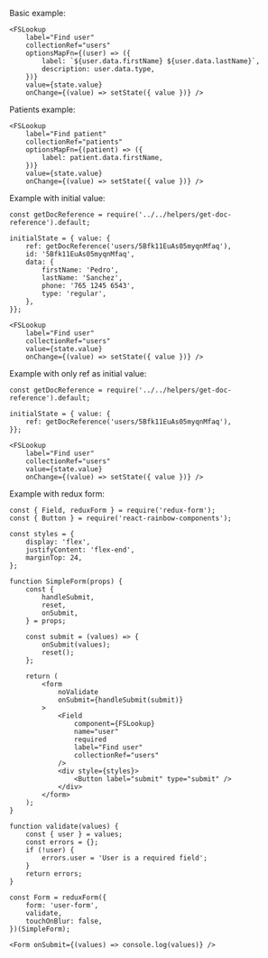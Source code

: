 Basic example:

    <FSLookup
        label="Find user"
        collectionRef="users"
        optionsMapFn={(user) => ({
            label: `${user.data.firstName} ${user.data.lastName}`,
            description: user.data.type,
        })}
        value={state.value}
        onChange={(value) => setState({ value })} />

Patients example:

    <FSLookup
        label="Find patient"
        collectionRef="patients"
        optionsMapFn={(patient) => ({
            label: patient.data.firstName,
        })}
        value={state.value}
        onChange={(value) => setState({ value })} />


Example with initial value:

    const getDocReference = require('../../helpers/get-doc-reference').default;

    initialState = { value: {
        ref: getDocReference('users/5Bfk11EuAs05myqnMfaq'),
        id: '5Bfk11EuAs05myqnMfaq',
        data: {
            firstName: 'Pedro',
            lastName: 'Sanchez',
            phone: '765 1245 6543',
            type: 'regular',
        },
    }};

    <FSLookup
        label="Find user"
        collectionRef="users"
        value={state.value}
        onChange={(value) => setState({ value })} />

Example with only ref as initial value:

    const getDocReference = require('../../helpers/get-doc-reference').default;

    initialState = { value: {
        ref: getDocReference('users/5Bfk11EuAs05myqnMfaq'),
    }};

    <FSLookup
        label="Find user"
        collectionRef="users"
        value={state.value}
        onChange={(value) => setState({ value })} />

Example with redux form:

    const { Field, reduxForm } = require('redux-form');
    const { Button } = require('react-rainbow-components');

    const styles = {
        display: 'flex',
        justifyContent: 'flex-end',
        marginTop: 24,
    };

    function SimpleForm(props) {
        const {
            handleSubmit,
            reset,
            onSubmit,
        } = props;

        const submit = (values) => {
            onSubmit(values);
            reset();
        };

        return (
            <form
                noValidate
                onSubmit={handleSubmit(submit)}
            >
                <Field
                    component={FSLookup}
                    name="user"
                    required
                    label="Find user"
                    collectionRef="users"
                />
                <div style={styles}>
                    <Button label="submit" type="submit" />
                </div>
            </form>
        );
    }

    function validate(values) {
        const { user } = values;
        const errors = {};
        if (!user) {
            errors.user = 'User is a required field';
        }
        return errors;
    }

    const Form = reduxForm({
        form: 'user-form',
        validate,
        touchOnBlur: false,
    })(SimpleForm);

    <Form onSubmit={(values) => console.log(values)} />
